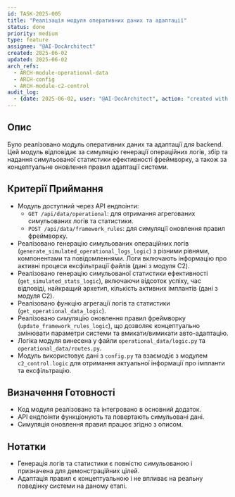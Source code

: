 ```yaml
---
id: TASK-2025-005
title: "Реалізація модуля оперативних даних та адаптації"
status: done
priority: medium
type: feature
assignee: "@AI-DocArchitect"
created: 2025-06-02
updated: 2025-06-02
arch_refs:
  - ARCH-module-operational-data
  - ARCH-config
  - ARCH-module-c2-control
audit_log:
  - {date: 2025-06-02, user: "@AI-DocArchitect", action: "created with status done"}
---
```

## Опис
Було реалізовано модуль оперативних даних та адаптації для backend. Цей модуль відповідає за симуляцію генерації операційних логів, збір та надання симульованої статистики ефективності фреймворку, а також за концептуальне оновлення правил адаптації системи.

## Критерії Приймання
- Модуль доступний через API ендпоінти:
    - `GET /api/data/operational`: для отримання агрегованих симульованих логів та статистики.
    - `POST /api/data/framework_rules`: для симуляції оновлення правил фреймворку.
- Реалізовано генерацію симульованих операційних логів (`generate_simulated_operational_logs_logic`) з різними рівнями, компонентами та повідомленнями. Логи включають інформацію про активні процеси ексфільтрації файлів (дані з модуля C2).
- Реалізовано генерацію симульованої статистики ефективності (`get_simulated_stats_logic`), включаючи відсоток успіху, час відповіді, найкращий архетип, кількість активних імплантів (дані з модуля C2).
- Реалізовано функцію агрегації логів та статистики (`get_operational_data_logic`).
- Реалізовано симуляцію оновлення правил фреймворку (`update_framework_rules_logic`), що дозволяє концептуально змінювати параметри системи та вмикати/вимикати авто-адаптацію.
- Логіка модуля винесена у файли `operational_data/logic.py` та `operational_data/routes.py`.
- Модуль використовує дані з `config.py` та взаємодіє з модулем `c2_control.logic` для отримання актуальної інформації про імпланти та ексфільтрацію.

## Визначення Готовності
- Код модуля реалізовано та інтегровано в основний додаток.
- API ендпоінти функціонують та повертають симульовані дані.
- Симуляція оновлення правил працює згідно з описом.

## Нотатки
- Генерація логів та статистики є повністю симульованою і призначена для демонстраційних цілей.
- Адаптація правил є концептуальною і не впливає на реальну поведінку системи на даному етапі. 